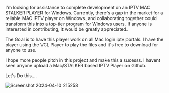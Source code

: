 
I'm looking for assistance to complete development on an IPTV MAC STALKER PLAYER for Windows. Currently, there's a gap in the market for a reliable MAC IPTV player on Windows, and collaborating together could transform this into a top-tier program for Windows users. If anyone is interested in contributing, it would be greatly appreciated.

The Goal is to have this player work on all Mac login iptv portals. I have the player using the VCL Player to play the files and it's free to download for anyone to use.

I hope more people pitch in this project and make this a sucesss. I havent seen anyone upload a Mac/STALKER based IPTV Player on Github.

Let's Do this....


![Screenshot 2024-04-10 215258](https://github.com/Cyogenus/IPTV-MAC-STALKER-PLAYER/assets/80471318/9abef655-4806-444a-b976-431056adb318)
